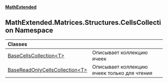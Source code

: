 #### [MathExtended](index.md 'index')
## MathExtended.Matrices.Structures.CellsCollection Namespace

| Classes | |
| :--- | :--- |
| [BaseCellsCollection&lt;T&gt;](MathExtended_Matrices_Structures_CellsCollection_BaseCellsCollection_T_.md 'MathExtended.Matrices.Structures.CellsCollection.BaseCellsCollection&lt;T&gt;') | Описывает коллекцию ячеек<br/> |
| [BaseReadOnlyCellsCollection&lt;T&gt;](MathExtended_Matrices_Structures_CellsCollection_BaseReadOnlyCellsCollection_T_.md 'MathExtended.Matrices.Structures.CellsCollection.BaseReadOnlyCellsCollection&lt;T&gt;') | Описывает коллекцию ячеек только для чтения<br/> |
